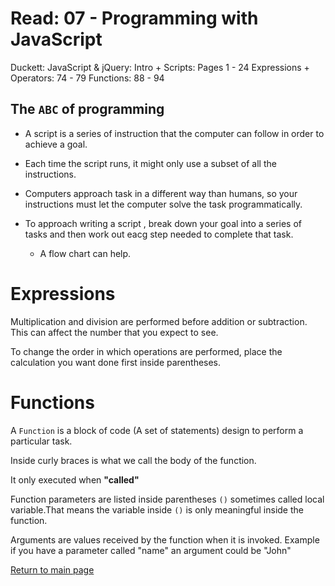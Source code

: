 # Read: 07 - Programming with JavaScript

Duckett: JavaScript & jQuery:
Intro + Scripts: Pages 1 - 24
Expressions + Operators: 74 - 79
Functions: 88 - 94

## The `ABC` of programming

- A script is a series of instruction that the computer can follow in order to achieve a goal.

- Each time the script runs, it might only use a subset of all the instructions.

- Computers approach task in a different way than humans, so your instructions must let the computer solve the task programmatically.

- To approach writing a script , break down your goal into a series of tasks and then work out eacg step needed to complete that task.
  - A flow chart can help.

# Expressions

Multiplication and division are performed before addition or subtraction. This can affect the number that you expect to see.

To change the order in which operations are performed, place the calculation you want done first inside parentheses.

# Functions

A `Function` is a block of code (A set of statements) design to perform a particular task.

Inside curly braces is what we call the body of the function.

It only executed when **"called"**

Function parameters are listed inside parentheses `()` sometimes called local variable.That means the variable inside `()` is only meaningful inside the function.

Arguments are values received by the function when it is invoked. Example if you have a parameter called "name" an argument could be "John"

[Return to main page](https://shawn-ebanks.github.io/Reading-Notes/)
